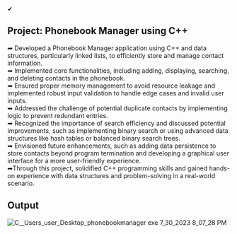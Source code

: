✔ <h2><b>Project: Phonebook Manager using C++</b></h2>

➡ Developed a Phonebook Manager application using C++ and data structures, particularly linked lists, to efficiently store and manage contact information.<br>
➡ Implemented core functionalities, including adding, displaying, searching, and deleting contacts in the phonebook.<br>
➡ Ensured proper memory management to avoid resource leakage and implemented robust input validation to handle edge cases and invalid user inputs.<br>
➡ Addressed the challenge of potential duplicate contacts by implementing logic to prevent redundant entries.<br>
➡ Recognized the importance of search efficiency and discussed potential improvements, such as implementing binary search or using advanced data structures like 
  hash tables or balanced binary search trees.<br>
➡ Envisioned future enhancements, such as adding data persistence to store contacts beyond program termination and developing a graphical user interface for a more 
   user-friendly experience.<br>
➡Through this project, solidified C++ programming skills and gained hands-on experience with data structures and problem-solving in a real-world scenario.<br>

<h2>Output</h2>

![C__Users_user_Desktop_phonebookmanager exe 7_30_2023 8_07_28 PM](https://github.com/aman4312/Phonebook_Manager/assets/72655322/29f4638f-0e81-4e36-9a20-422a6cd4a28b)

